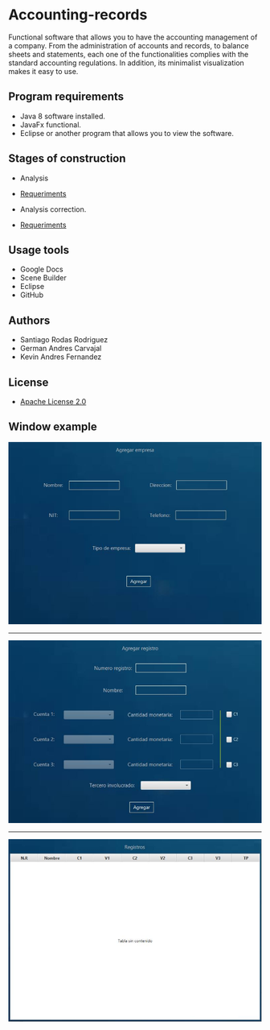 # Accounting-records
Functional software that allows you to have the accounting management of a company.
From the administration of accounts and records, to balance sheets and statements, each one of the functionalities complies with the standard accounting regulations.
In addition, its minimalist visualization makes it easy to use.

## Program requirements
* Java 8 software installed.
* JavaFx functional.
* Eclipse or another program that allows you to view the software.

## Stages of construction 

* Analysis
* [Requeriments](https://github.com/SantiRodas/Registros-contables/blob/master/Documentacion/Requerimientos.pdf)

* Analysis correction.
* [Requeriments](https://github.com/SantiRodas/Registros-contables/blob/master/Documentacion/Retroalimentacion%20requerimientos%20funcionales.docx)

## Usage tools
* Google Docs
* Scene Builder
* Eclipse
* GitHub

## Authors
* Santiago Rodas Rodriguez
* German Andres Carvajal
* Kevin Andres Fernandez

## License
* [Apache License 2.0](https://github.com/SantiRodas/accounting-records/blob/master/LICENSE)

## Window example

![](https://github.com/SantiRodas/Registros-contables/blob/master/Extras/Imagenes/1.JPG)

------------------------------------------------------------------------------------------------------------------------------

![](https://github.com/SantiRodas/Registros-contables/blob/master/Extras/Imagenes/2.JPG)

------------------------------------------------------------------------------------------------------------------------------

![](https://github.com/SantiRodas/Registros-contables/blob/master/Extras/Imagenes/3.JPG)
